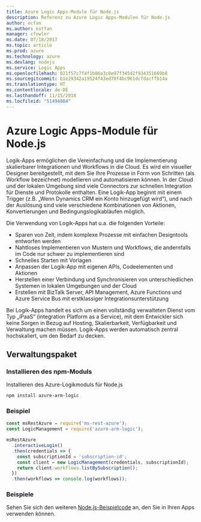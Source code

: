 ```yaml
---
title: Azure Logic Apps-Module für Node.js
description: Referenz zu Azure Logic Apps-Modulen für Node.js
author: ecfan
ms.author: estfan
manager: cfowler
ms.date: 07/18/2017
ms.topic: article
ms.prod: azure
ms.technology: azure
ms.devlang: nodejs
ms.service: Logic Apps
ms.openlocfilehash: 021f57c7f4f1b86a3c0e97f345d2f934351669b8
ms.sourcegitcommit: b1e29342a19524f43ed70f4bc961dcfdacffb14a
ms.translationtype: HT
ms.contentlocale: de-DE
ms.lasthandoff: 11/15/2018
ms.locfileid: "51494804"
---
```

# <a name="azure-logic-apps-modules-for-nodejs"></a>Azure Logic Apps-Module für Node.js

Logik-Apps ermöglichen die Vereinfachung und die Implementierung skalierbarer Integrationen und Workflows in die Cloud. Es wird ein visueller Designer bereitgestellt, mit dem Sie Ihre Prozesse in Form von Schritten (als Workflow bezeichnet) modellieren und automatisieren können. In der Cloud und der lokalen Umgebung sind viele Connectors zur schnellen Integration für Dienste und Protokolle enthalten. Eine Logik-App beginnt mit einem Trigger (z.B. „Wenn Dynamics CRM ein Konto hinzugefügt wird“), und nach der Auslösung sind viele verschiedene Kombinationen von Aktionen, Konvertierungen und Bedingungslogikabläufen möglich.

Die Verwendung von Logik-Apps hat u.a. die folgenden Vorteile:
- Sparen von Zeit, indem komplexe Prozesse mit einfachen Designtools entworfen werden
- Nahtloses Implementieren von Mustern und Workflows, die andernfalls im Code nur schwer zu implementieren sind
- Schnelles Starten mit Vorlagen
- Anpassen der Logik-App mit eigenen APIs, Codeelementen und Aktionen
- Herstellen einer Verbindung und Synchronisieren von unterschiedlichen Systemen in lokalen Umgebungen und der Cloud
- Erstellen mit BizTalk Server, API Management, Azure Functions und Azure Service Bus mit erstklassiger Integrationsunterstützung

Bei Logik-Apps handelt es sich um einen vollständig verwalteten Dienst vom Typ „iPaaS“ (integration Platform as a Service), mit dem Entwickler sich keine Sorgen in Bezug auf Hosting, Skalierbarkeit, Verfügbarkeit und Verwaltung machen müssen. Logik-Apps werden automatisch zentral hochskaliert, um den Bedarf zu decken.

## <a name="management-package"></a>Verwaltungspaket

### <a name="install-the-npm-module"></a>Installieren des npm-Moduls

Installieren des Azure-Logikmoduls für Node.js

```bash
npm install azure-arm-logic
```

### <a name="example"></a>Beispiel

```javascript
const msRestAzure = require('ms-rest-azure');
const LogicManagement = require('azure-arm-logic');

msRestAzure
  .interactiveLogin()
  .then(credentials => {
    const subscriptionId = 'subscription-id';
    const client = new LogicManagement(credentials, subscriptionId);
    return client.workflows.listBySubscription();
  })
  .then(workflows => console.log(workflows));
```

### <a name="samples"></a>Beispiele

Sehen Sie sich den weiteren [Node.js-Beispielcode](https://azure.microsoft.com/resources/samples/?platform=nodejs) an, den Sie in Ihren Apps verwenden können.
